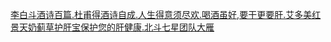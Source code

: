   
[李白斗酒诗百篇.杜甫得酒诗自成.人生得意须尽欢.喝酒虽好,要干更要肝.艾多美红景天奶蓟草护肝宝保护您的肝健康.北斗七星团队大雁](http://www.dianyue.me/archives/610/lnaskci5hrccp4ng/)